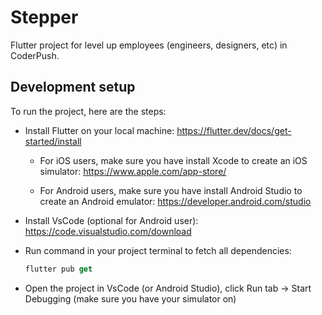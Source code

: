 # Stepper

Flutter project for level up employees (engineers, designers, etc) in CoderPush.

## Development setup

To run the project, here are the steps:

- Install Flutter on your local machine: https://flutter.dev/docs/get-started/install

  - For iOS users, make sure you have install Xcode to create an iOS simulator:
  https://www.apple.com/app-store/

  - For Android users, make sure you have install Android Studio to create an Android emulator:
  https://developer.android.com/studio

- Install VsCode (optional for Android user): https://code.visualstudio.com/download

- Run command in your project terminal to fetch all dependencies:

  ```dart
  flutter pub get
  ```

- Open the project in VsCode (or Android Studio), click Run tab -> Start Debugging (make sure you have your simulator on)